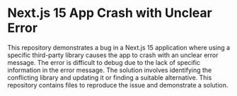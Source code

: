 # Next.js 15 App Crash with Unclear Error

This repository demonstrates a bug in a Next.js 15 application where using a specific third-party library causes the app to crash with an unclear error message. The error is difficult to debug due to the lack of specific information in the error message. The solution involves identifying the conflicting library and updating it or finding a suitable alternative.  This repository contains files to reproduce the issue and demonstrate a solution.